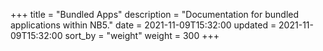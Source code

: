 +++
title = "Bundled Apps"
description = "Documentation for bundled applications within NB5."
date = 2021-11-09T15:32:00
updated = 2021-11-09T15:32:00
sort_by = "weight"
weight = 300
+++

